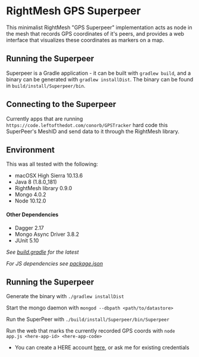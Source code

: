 # RightMesh GPS Superpeer

This minimalist RightMesh "GPS Superpeer" implementation acts as node in the mesh that records GPS coordinates of it's peers, and provides a web interface that visualizes these coordinates as markers on a map.

## Running the Superpeer

Superpeer is a Gradle application - it can be built with `gradlew build`, and a binary can be generated with `gradlew installDist`. The binary can be found in `build/install/Superpeer/bin`.

## Connecting to the Superpeer

Currently apps that are running `https://code.leftofthedot.com/conorb/GPSTracker` hard code this SuperPeer's MeshID and send data to it through the RightMesh library.

## Environment

This was all tested with the following:
* macOSX High Sierra 10.13.6
* Java 8 (1.8.0_181)
* RightMesh library 0.9.0
* Mongo 4.0.2
* Node 10.12.0
    
#### Other Dependencies 
 - Dagger 2.17
 - Mongo Async Driver 3.8.2
 - JUnit 5.10

*See [build.gradle](https://github.com/conbrad/GPSSuperPeer/blob/212481d54bf239d6abc24121e8dc6ed4c149a44b/build.gradle#L51) for the latest*

*For JS dependencies see [package.json](https://github.com/conbrad/GPSSuperPeer/blob/212481d54bf239d6abc24121e8dc6ed4c149a44b/src/main/web/package.json#L11)*
 

## Running the Superpeer

Generate the binary with
`./gradlew installDist`

Start the mongo daemon with `mongod --dbpath <path/to/datastore>`

Run the SuperPeer with `./build/install/Superpeer/bin/Superpeer`

Run the web that marks the currently recorded GPS coords with `node app.js <here-app-id> <here-app-code>`
- You can create a HERE account [here](https://developer.here.com/plans?create=Freemium-Basic&keepState=true&step=account), or ask me for existing credentials


